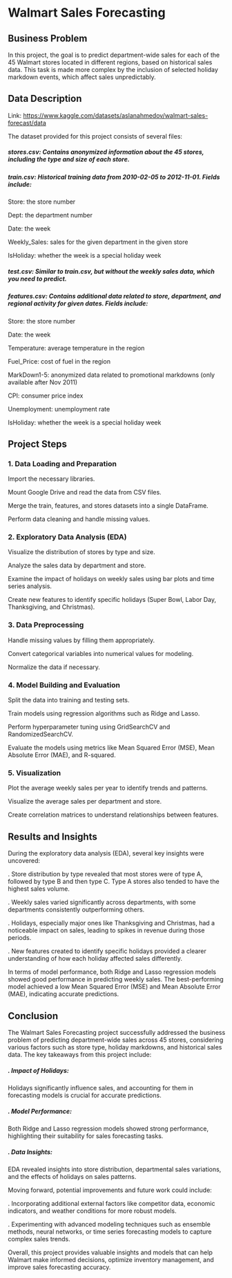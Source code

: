# Walmart Sales Forecasting
## Business Problem
In this project, the goal is to predict department-wide sales for each of the 45 Walmart stores located in different regions, based on historical sales data. This task is made more complex by the inclusion of selected holiday markdown events, which affect sales unpredictably.

## Data Description
Link: https://www.kaggle.com/datasets/aslanahmedov/walmart-sales-forecast/data

The dataset provided for this project consists of several files:

##### stores.csv: Contains anonymized information about the 45 stores, including the type and size of each store.

##### train.csv: Historical training data from 2010-02-05 to 2012-11-01. Fields include:

Store: the store number

Dept: the department number

Date: the week

Weekly_Sales: sales for the given department in the given store

IsHoliday: whether the week is a special holiday week

##### test.csv: Similar to train.csv, but without the weekly sales data, which you need to predict.

##### features.csv: Contains additional data related to store, department, and regional activity for given dates. Fields include:
Store: the store number

Date: the week

Temperature: average temperature in the region

Fuel_Price: cost of fuel in the region

MarkDown1-5: anonymized data related to promotional markdowns (only available after Nov 2011)

CPI: consumer price index

Unemployment: unemployment rate

IsHoliday: whether the week is a special holiday week


## Project Steps
### 1. Data Loading and Preparation

Import the necessary libraries.

Mount Google Drive and read the data from CSV files.

Merge the train, features, and stores datasets into a single DataFrame.

Perform data cleaning and handle missing values.

### 2. Exploratory Data Analysis (EDA)

Visualize the distribution of stores by type and size.

Analyze the sales data by department and store.

Examine the impact of holidays on weekly sales using bar plots and time series analysis.

Create new features to identify specific holidays (Super Bowl, Labor Day, Thanksgiving, and Christmas).

### 3. Data Preprocessing

Handle missing values by filling them appropriately.

Convert categorical variables into numerical values for modeling.

Normalize the data if necessary.

### 4. Model Building and Evaluation

Split the data into training and testing sets.

Train models using regression algorithms such as Ridge and Lasso.

Perform hyperparameter tuning using GridSearchCV and RandomizedSearchCV.

Evaluate the models using metrics like Mean Squared Error (MSE), Mean Absolute Error (MAE), and R-squared.

### 5. Visualization

Plot the average weekly sales per year to identify trends and patterns.

Visualize the average sales per department and store.

Create correlation matrices to understand relationships between features.

## Results and Insights
During the exploratory data analysis (EDA), several key insights were uncovered:

. Store distribution by type revealed that most stores were of type A, followed by type B and then type C. Type A stores also tended to have the highest sales volume.

. Weekly sales varied significantly across departments, with some departments consistently outperforming others.

. Holidays, especially major ones like Thanksgiving and Christmas, had a noticeable impact on sales, leading to spikes in revenue during those periods.

. New features created to identify specific holidays provided a clearer understanding of how each holiday affected sales differently.

In terms of model performance, both Ridge and Lasso regression models showed good performance in predicting weekly sales. The best-performing model achieved a low Mean Squared Error (MSE) and Mean Absolute Error (MAE), indicating accurate predictions.

## Conclusion
The Walmart Sales Forecasting project successfully addressed the business problem of predicting department-wide sales across 45 stores, considering various factors such as store type, holiday markdowns, and historical sales data. The key takeaways from this project include:

##### . Impact of Holidays: 
Holidays significantly influence sales, and accounting for them in forecasting models is crucial for accurate predictions.

##### . Model Performance: 
Both Ridge and Lasso regression models showed strong performance, highlighting their suitability for sales forecasting tasks.

##### . Data Insights: 
EDA revealed insights into store distribution, departmental sales variations, and the effects of holidays on sales patterns.

Moving forward, potential improvements and future work could include:

. Incorporating additional external factors like competitor data, economic indicators, and weather conditions for more robust models.

. Experimenting with advanced modeling techniques such as ensemble methods, neural networks, or time series forecasting models to capture complex sales trends.

Overall, this project provides valuable insights and models that can help Walmart make informed decisions, optimize inventory management, and improve sales forecasting accuracy.
